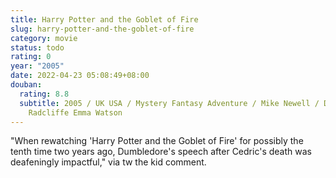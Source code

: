 ```yaml
---
title: Harry Potter and the Goblet of Fire
slug: harry-potter-and-the-goblet-of-fire
category: movie
status: todo
rating: 0
year: "2005"
date: 2022-04-23 05:08:49+08:00
douban:
  rating: 8.8
  subtitle: 2005 / UK USA / Mystery Fantasy Adventure / Mike Newell / Daniel
    Radcliffe Emma Watson
---
```


"When rewatching 'Harry Potter and the Goblet of Fire' for possibly the tenth time two years ago, Dumbledore's speech after Cedric's death was deafeningly impactful," via tw the kid comment.
